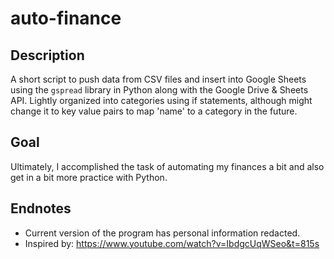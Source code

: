 # auto-finance
## Description
A short script to push data from CSV files and insert into Google Sheets using the `gspread` library in Python along with the Google Drive & Sheets API. Lightly organized into categories using if statements, although might change it to key value pairs to map 'name' to a category in the future. 

## Goal
Ultimately, I accomplished the task of automating my finances a bit and also get in a bit more practice with Python.

## Endnotes
* Current version of the program has personal information redacted.
* Inspired by: https://www.youtube.com/watch?v=IbdgcUqWSeo&t=815s





